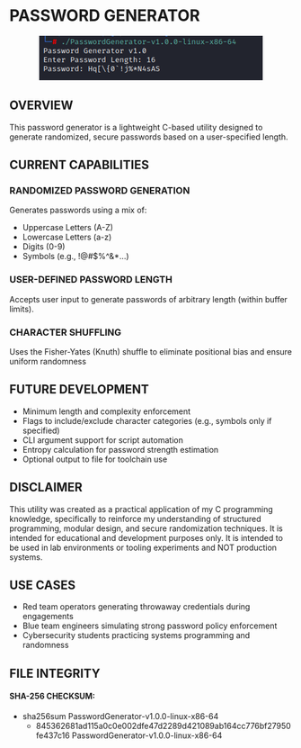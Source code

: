 # PASSWORD GENERATOR
<p align=center>
 <img src="passwordGenerator.png" alt="Centered Image">
</p>

## OVERVIEW

This password generator is a lightweight C-based utility designed to generate randomized, secure passwords based on a user-specified length.

## CURRENT CAPABILITIES
### RANDOMIZED PASSWORD GENERATION
Generates passwords using a mix of:
- Uppercase Letters (A-Z)
- Lowercase Letters (a-z)
- Digits (0-9)
- Symbols (e.g., !@#$%^&*...)

### USER-DEFINED PASSWORD LENGTH
Accepts user input to generate passwords of arbitrary length (within buffer limits).

### CHARACTER SHUFFLING
Uses the Fisher-Yates (Knuth) shuffle to eliminate positional bias and ensure uniform randomness

## FUTURE DEVELOPMENT
- Minimum length and complexity enforcement
- Flags to include/exclude character categories (e.g., symbols only if specified)
- CLI argument support for script automation
- Entropy calculation for password strength estimation
- Optional output to file for toolchain use

## DISCLAIMER
This utility was created as a practical application of my C programming knowledge, specifically to reinforce my understanding of structured programming, modular design, and secure randomization techniques. It is intended for educational and development purposes only. It is intended to be used in lab environments or tooling experiments and NOT production systems.

## USE CASES
- Red team operators generating throwaway credentials during engagements
- Blue team engineers simulating strong password policy enforcement
- Cybersecurity students practicing systems programming and randomness

## FILE INTEGRITY

#### SHA-256 CHECKSUM: 
 - sha256sum PasswordGenerator-v1.0.0-linux-x86-64       
    - 845362681ad115a0c0e002dfe47d2289d421089ab164cc776bf27950fe437c16  PasswordGenerator-v1.0.0-linux-x86-64

